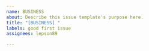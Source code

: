```yaml
---
name: BUSINESS
about: Describe this issue template's purpose here.
title: "[BUSINESS] "
labels: good first issue
assignees: lepson89

---
```



